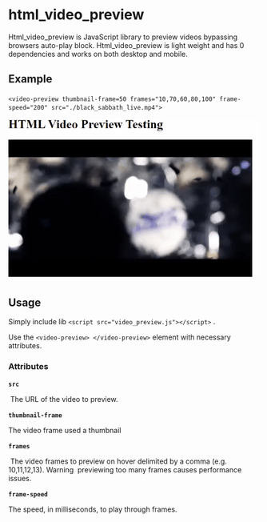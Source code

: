 # html_video_preview

Html_video_preview is JavaScript library to preview videos bypassing browsers auto-play block. Html_video_preview is light weight and has 0 dependencies and works on both desktop and mobile.

## Example

`<video-preview thumbnail-frame=50 frames="10,70,60,80,100" frame-speed="200" src="./black_sabbath_live.mp4">`

<p align="center">
  <img src="https://github.com/YusofBandar/html_video_preview/blob/master/example.gif">
</p>

## Usage   

Simply include lib `<script src="video_preview.js"></script>` .

Use the `<video-preview> </video-preview>` element with necessary attributes.

### Attributes 

**`src`**

​	The URL of the video to preview.

**`thumbnail-frame`**

 The video frame used a thumbnail 

**`frames`**

​	The video frames to preview on hover delimited by a comma (e.g. 10,11,12,13). Warning
​	previewing too many frames causes performance issues.

**`frame-speed`**

   The speed, in milliseconds, to play through frames.



